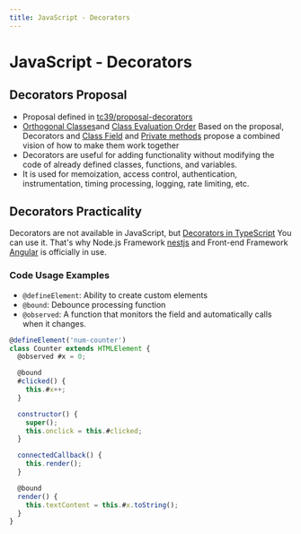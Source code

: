 ```yaml
---
title: JavaScript - Decorators
---
```


# JavaScript - Decorators
## Decorators Proposal
- Proposal defined in [tc39/proposal-decorators](https://github.com/tc39/proposal-decorators)
- [Orthogonal Classes](https://github.com/erights/Orthogonal-Classes)and [Class Evaluation Order](https://onedrive.live.com/view.aspx?resid=A7BBCE1FC8EE16DB!442046&app=PowerPoint&authkey=!AEeXmhZASk50KjA) Based on the proposal, Decorators and [Class Field](https://tc39.github.io/proposal-class-fields/) and [Private methods](https://github.com/tc39/proposal-private-methods) propose a combined vision of how to make them work together
- Decorators are useful for adding functionality without modifying the code of already defined classes, functions, and variables.
- It is used for memoization, access control, authentication, instrumentation, timing processing, logging, rate limiting, etc.

## Decorators Practicality
Decorators are not available in JavaScript, but [Decorators in TypeScript](https://www.typescriptlang.org/docs/handbook/decorators.html) You can use it. That's why Node.js Framework [nestjs](https://docs.nestjs.com/controllers) and Front-end Framework [Angular](https://angular.kr/guide/what-is-angular) is officially in use.

### Code Usage Examples
- `@defineElement`: Ability to create custom elements
- `@bound`: Debounce processing function
- `@observed`: A function that monitors the field and automatically calls when it changes.
```js
@defineElement('num-counter')
class Counter extends HTMLElement {
  @observed #x = 0;

  @bound
  #clicked() {
    this.#x++;
  }

  constructor() {
    super();
    this.onclick = this.#clicked;
  }

  connectedCallback() {
    this.render();
  }

  @bound
  render() {
    this.textContent = this.#x.toString();
  }
}
```